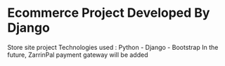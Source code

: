 # Ecommerce Project Developed By Django

Store site project
Technologies used : Python - Django - Bootstrap
In the future, ZarrinPal payment gateway will be added
